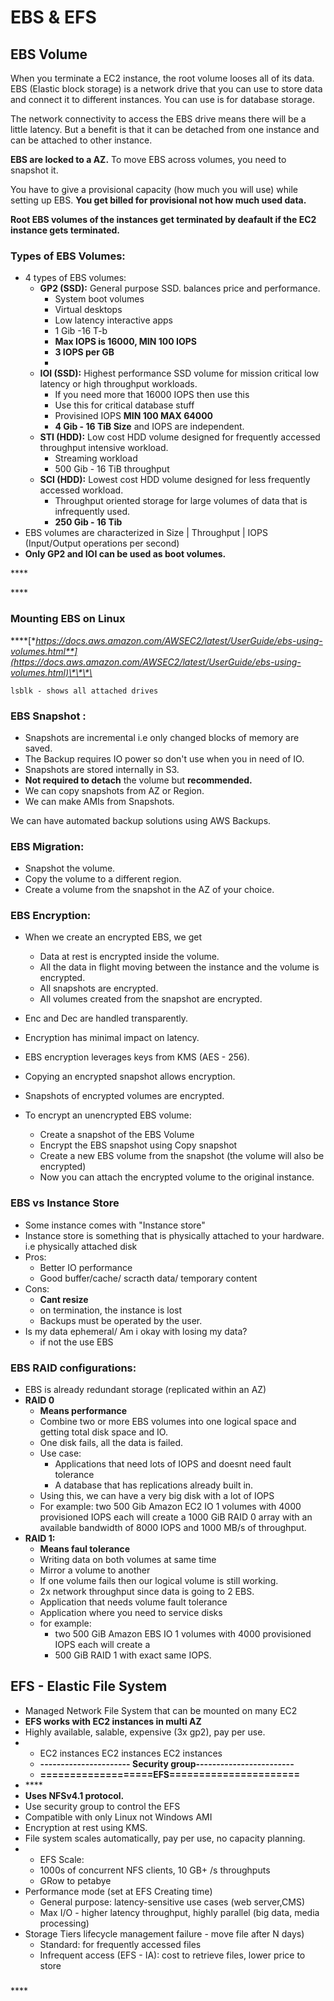 # EBS & EFS

## EBS Volume

When you terminate a EC2 instance, the root volume looses all of its data. EBS \(Elastic block storage\) is a network drive that you can use to store data and connect it to different instances. You can use is for database storage.

The network connectivity to access the EBS drive means there will be a little latency. But a benefit is that it can be detached from one instance and can be attached to other instance.

**EBS are locked to a AZ.**  To move EBS across volumes, you need to snapshot it.  

You have to give a provisional capacity \(how much you will use\) while setting up EBS. **You get billed for provisional not how much used data.**

**Root EBS volumes of the instances get terminated by deafault if the EC2 instance gets terminated.** 

### Types of EBS Volumes:

* 4 types of EBS volumes:
  * **GP2 \(SSD\):** General purpose SSD. balances price and performance.
    * System boot volumes
    * Virtual desktops
    * Low latency interactive apps
    * 1 Gib -16 T-b
    * **Max IOPS is 16000,  MIN 100 IOPS**
    * **3 IOPS per GB**
    * 
  * **IOI \(SSD\):** Highest performance SSD volume for mission critical low latency or high throughput workloads.
    * If you need more that 16000 IOPS then use this
    * Use this for critical database stuff
    * Provisined IOPS **MIN 100 MAX 64000**
    * **4 Gib - 16 TiB Size** and IOPS are independent.
  * **STI \(HDD\):** Low cost HDD volume designed for frequently accessed throughput intensive workload.
    * Streaming workload
    * 500 Gib - 16 TiB throughput
  * **SCI \(HDD\):** Lowest cost HDD volume designed for less frequently accessed workload. 
    * Throughput oriented storage for large volumes of data that is infrequently used.
    * **250 Gib - 16 Tib**
* EBS volumes are characterized in Size \| Throughput \| IOPS \(Input/Output operations per second\)
* **Only GP2 and IOI can be used as boot volumes.**

\*\*\*\*

\*\*\*\*

### **Mounting EBS on Linux**

\*\*\*\*[**https://docs.aws.amazon.com/AWSEC2/latest/UserGuide/ebs-using-volumes.html**](https://docs.aws.amazon.com/AWSEC2/latest/UserGuide/ebs-using-volumes.html)\*\*\*\*

```text
lsblk - shows all attached drives

```





### EBS Snapshot   :

* Snapshots are incremental i.e only changed blocks of memory are saved.
* The Backup requires IO power so don't use when you in need of IO.
* Snapshots are stored internally in S3.
* **Not required to detach** the volume but **recommended.**
* We can copy snapshots from AZ or Region.
* We can make AMIs from Snapshots.

We can have automated backup solutions using AWS Backups.



### EBS Migration:

* Snapshot the volume.
* Copy the volume to a different region.
* Create a volume from the snapshot in the AZ of your choice.

### EBS Encryption:

* When we create an encrypted EBS, we get
  * Data at rest is encrypted inside the volume.
  * All the data in flight moving between the instance and the volume is encrypted.
  * All snapshots are encrypted.
  * All volumes created from the snapshot are encrypted.
* Enc and Dec are handled transparently.
* Encryption has minimal impact on latency.
* EBS encryption leverages keys from KMS \(AES - 256\).
* Copying an encrypted snapshot allows encryption.
* Snapshots of encrypted volumes are encrypted.

* To encrypt an unencrypted EBS volume:
  * Create a snapshot of the EBS Volume
  * Encrypt the EBS snapshot using Copy snapshot
  * Create a new EBS volume from the snapshot \(the volume will also be encrypted\)
  * Now you can attach the encrypted volume to the original instance.

### EBS vs Instance Store

* Some instance comes with "Instance store"
* Instance store is something that is physically attached to your hardware. i.e physically attached disk
* Pros:
  * Better IO performance
  * Good buffer/cache/ scracth data/ temporary content
* Cons:
  * **Cant resize**
  * on termination, the instance is lost
  * Backups must be operated by the user.
* Is my data ephemeral/ Am i okay with losing my data?
  * if not the use EBS

### EBS RAID configurations:

* EBS is already redundant storage \(replicated within an AZ\)
* **RAID 0**
  * **Means performance**
  * Combine two or more EBS volumes into one logical space and getting total disk space and IO.
  * One disk fails, all the data is failed.
  * Use case:
    * Applications that need lots of IOPS and doesnt need fault tolerance
    * A database that has replications already built in.
  * Using this, we can have a very big disk with a lot of IOPS
  * For example: two 500 Gib Amazon EC2 IO 1 volumes with 4000 provisioned IOPS each will create a 1000 GiB RAID 0 array with an available bandwidth of 8000 IOPS and 1000 MB/s of throughput.
* **RAID 1:**
  * **Means faul tolerance**
  * Writing data on both volumes at same time
  * Mirror a volume to another
  * If one volume fails then our logical volume is still working.
  * 2x network throughput since data is going to 2 EBS.
  * Application that needs volume fault tolerance
  * Application where you need to service disks
  * for example:
    * two 500 GiB Amazon EBS IO 1 volumes with 4000 provisioned IOPS each will create a 
    * 500 GiB RAID 1 with exact same IOPS.

## EFS - Elastic File System

* Managed Network File System that can be mounted on many EC2
* **EFS works with EC2 instances in multi AZ**
* Highly available, salable, expensive \(3x gp2\), pay per use.
* * EC2 instances                EC2 instances                    EC2 instances
  *  **---------------------- Security group------------------------**
  * **===================EFS======================**
* \*\*\*\*
* **Uses NFSv4.1 protocol.**
* Use security group to control the EFS
* Compatible with only Linux not Windows AMI
* Encryption at rest using KMS.
* File system scales automatically, pay per use, no capacity planning.
* * EFS Scale:
  * 1000s of concurrent NFS clients, 10 GB+ /s throughputs
  * GRow to petabye
* Performance mode \(set at EFS Creating time\)
  * General purpose: latency-sensitive use cases \(web server,CMS\)
  * Max I/O - higher latency throughput, highly parallel \(big data, media processing\)
* Storage Tiers lifecycle management failure - move file after N days\)
  * Standard: for frequently accessed files
  * Infrequent access \(EFS - IA\): cost to retrieve files, lower price to store



### 



\*\*\*\*

